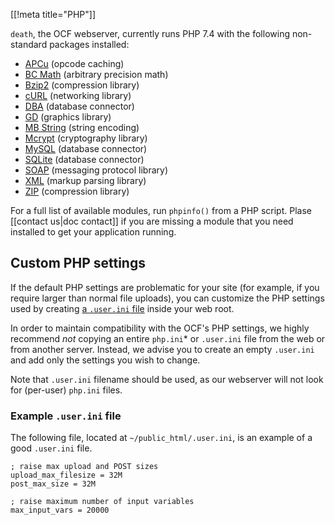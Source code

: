 [[!meta title="PHP"]]

`death`, the OCF webserver, currently runs PHP 7.4 with the following
non-standard packages installed:

* [APCu](https://www.php.net/manual/en/book.apcu.php) (opcode caching)
* [BC Math](https://www.php.net/manual/en/book.bc.php) (arbitrary precision math)
* [Bzip2](https://www.php.net/manual/en/book.bzip2.php) (compression library)
* [cURL](https://www.php.net/manual/en/book.curl.php) (networking library)
* [DBA](https://www.php.net/manual/en/book.dba.php) (database connector)
* [GD](https://www.php.net/manual/en/book.image.php) (graphics library)
* [MB String](https://www.php.net/manual/en/book.mbstring.php) (string encoding)
* [Mcrypt](https://www.php.net/manual/en/book.mcrypt.php) (cryptography library)
* [MySQL](https://www.php.net/manual/en/book.mysqli.php) (database connector)
* [SQLite](https://www.php.net/manual/en/book.sqlite.php) (database connector)
* [SOAP](https://www.php.net/manual/en/book.soap.php) (messaging protocol library)
* [XML](https://www.php.net/manual/en/book.xml.php) (markup parsing library)
* [ZIP](https://www.php.net/manual/en/book.zip.php) (compression library)

For a full list of available modules, run `phpinfo()` from a PHP script.
Plase [[contact us|doc contact]] if you are missing a module that you need
installed to get your application running.

## Custom PHP settings

If the default PHP settings are problematic for your site (for example, if you
require larger than normal file uploads), you can customize the PHP settings
used by creating [a `.user.ini` file][.user.ini] inside your web root.

In order to maintain compatibility with the OCF's PHP settings, we highly
recommend *not* copying an entire `php.ini`\* or `.user.ini` file from the web
or from another server. Instead, we advise you to create an empty `.user.ini`
and add only the settings you wish to change.

Note that `.user.ini` filename should be used, as our webserver will not look
for (per-user) `php.ini` files.

### Example `.user.ini` file

The following file, located at `~/public_html/.user.ini`, is an example of a
good `.user.ini` file.

    ; raise max upload and POST sizes
    upload_max_filesize = 32M
    post_max_size = 32M

    ; raise maximum number of input variables
    max_input_vars = 20000


[.user.ini]: https://secure.php.net/manual/en/configuration.file.per-user.php
